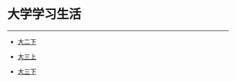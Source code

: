# 大学学习生活
***
- [大二下](/学海无涯/学习/大二下/index.md)
  
- [大三上](/学海无涯/学习/大三上/index.md)
  
- [大三下](/学海无涯/学习/大三下/index.md)
